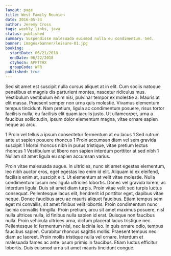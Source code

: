 ```yaml
---
layout: page
title: West Family Reunion
date: 2016-05-24
author: Jeremy Cross
tags: weekly links, java
status: published
summary: Suspendisse malesuada euismod nulla eu condimentum. Sed.
banner: images/banner/leisure-01.jpg
booking:
  startDate: 06/21/2018
  endDate: 06/22/2018
  ctyhocn: APFTTHX
  groupCode: WFR
published: true
---
```

Sed sit amet est suscipit nulla cursus aliquet at in elit. Cum sociis natoque penatibus et magnis dis parturient montes, nascetur ridiculus mus. Vestibulum vestibulum enim nisi, pulvinar tempor ex molestie a. Mauris at elit massa. Praesent semper non urna quis molestie. Vivamus elementum tempus tincidunt. Nam pretium, ligula ac condimentum posuere, risus tortor facilisis nulla, eu facilisis elit quam iaculis justo. Ut ullamcorper, urna a faucibus sollicitudin, ipsum dolor elementum magna, vitae ornare sapien neque ac arcu.

1 Proin vel tellus a ipsum consectetur fermentum at eu lacus
1 Sed rutrum ante ut sapien posuere rhoncus
1 Proin accumsan diam vel sem gravida suscipit
1 Morbi rhoncus nibh in purus tristique, vitae pretium lectus rhoncus
1 Vestibulum ut libero non sapien interdum porttitor at sed nibh
1 Nullam sit amet ligula eu sapien accumsan varius.

Proin vitae malesuada augue. In ultricies, nunc sit amet egestas elementum, leo nibh auctor eros, eget egestas leo enim id elit. Aliquam id ex eleifend, facilisis enim at, suscipit elit. Ut elementum at velit vitae molestie. Nulla condimentum ipsum nec ligula ultricies lobortis. Donec vel gravida lorem, ac interdum ligula. Duis sit amet diam turpis.
Proin vitae velit sed turpis luctus consequat. Pellentesque lacus elit, hendrerit id porttitor eget, dapibus vitae neque. Donec faucibus arcu ac mauris aliquet faucibus. Etiam tempus sem eget mi convallis, sit amet finibus velit lobortis. Proin condimentum nunc lacinia convallis fringilla. Proin pretium, arcu sit amet maximus posuere, nisl nulla ultrices nulla, id finibus nulla sapien id erat. Quisque non faucibus nulla. Proin vehicula ultrices urna, dictum placerat lacus tristique nec. Pellentesque id fermentum nisi, nec lacinia leo. In quis ornare odio, tempus faucibus sapien. Curabitur rhoncus sagittis mollis. Praesent tempus nec diam ac laoreet. Proin mollis tristique nulla vel ornare. Interdum et malesuada fames ac ante ipsum primis in faucibus. Etiam luctus efficitur lobortis. Duis euismod urna sit amet mauris tincidunt congue.
